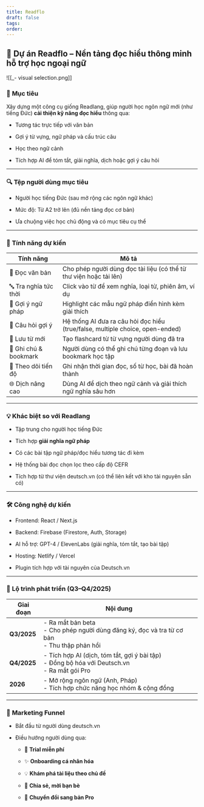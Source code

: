 ```yaml
---
title: Readflo
draft: false
tags: 
order:
---
```

## 🧠 **Dự án Readflo – Nền tảng đọc hiểu thông minh hỗ trợ học ngoại ngữ**
![[_- visual selection.png]]
### 🎯 **Mục tiêu**

Xây dựng một công cụ giống Readlang, giúp người học ngôn ngữ mới (như tiếng Đức) **cải thiện kỹ năng đọc hiểu** thông qua:

- Tương tác trực tiếp với văn bản
    
- Gợi ý từ vựng, ngữ pháp và cấu trúc câu
    
- Học theo ngữ cảnh
    
- Tích hợp AI để tóm tắt, giải nghĩa, dịch hoặc gợi ý câu hỏi
    

---

### 🔍 **Tệp người dùng mục tiêu**

- Người học tiếng Đức (sau mở rộng các ngôn ngữ khác)
    
- Mức độ: Từ A2 trở lên (đủ nền tảng đọc cơ bản)
    
- Ưa chuộng việc học chủ động và có mục tiêu cụ thể
    

---

### 🔧 **Tính năng dự kiến**

|Tính năng|Mô tả|
|---|---|
|📘 Đọc văn bản|Cho phép người dùng đọc tài liệu (có thể từ thư viện hoặc tải lên)|
|🔤 Tra nghĩa tức thời|Click vào từ để xem nghĩa, loại từ, phiên âm, ví dụ|
|🧩 Gợi ý ngữ pháp|Highlight các mẫu ngữ pháp điển hình kèm giải thích|
|💬 Câu hỏi gợi ý|Hệ thống AI đưa ra câu hỏi đọc hiểu (true/false, multiple choice, open-ended)|
|🧠 Lưu từ mới|Tạo flashcard từ từ vựng người dùng đã tra|
|📝 Ghi chú & bookmark|Người dùng có thể ghi chú từng đoạn và lưu bookmark học tập|
|🎯 Theo dõi tiến độ|Ghi nhận thời gian đọc, số từ học, bài đã hoàn thành|
|🌐 Dịch nâng cao|Dùng AI để dịch theo ngữ cảnh và giải thích ngữ nghĩa sâu hơn|

---

### 💡 **Khác biệt so với Readlang**

- Tập trung cho người học tiếng Đức
    
- Tích hợp **giải nghĩa ngữ pháp**
    
- Có các bài tập ngữ pháp/đọc hiểu tương tác đi kèm
    
- Hệ thống bài đọc chọn lọc theo cấp độ CEFR
    
- Tích hợp từ thư viện deutsch.vn (có thể liên kết với kho tài nguyên sẵn có)
    

---

### 🛠️ **Công nghệ dự kiến**

- Frontend: React / Next.js
    
- Backend: Firebase (Firestore, Auth, Storage)
    
- AI hỗ trợ: GPT-4 / ElevenLabs (giải nghĩa, tóm tắt, tạo bài tập)
    
- Hosting: Netlify / Vercel
    
- Plugin tích hợp với tài nguyên của Deutsch.vn
    

---

### 📅 **Lộ trình phát triển (Q3–Q4/2025)**

|Giai đoạn|Nội dung|
|---|---|
|**Q3/2025**|- Ra mắt bản beta  <br>- Cho phép người dùng đăng ký, đọc và tra từ cơ bản  <br>- Thu thập phản hồi|
|**Q4/2025**|- Tích hợp AI (dịch, tóm tắt, gợi ý bài tập)  <br>- Đồng bộ hóa với Deutsch.vn  <br>- Ra mắt gói Pro|
|**2026**|- Mở rộng ngôn ngữ (Anh, Pháp)  <br>- Tích hợp chức năng học nhóm & cộng đồng|

---

### 📣 **Marketing Funnel**

- Bắt đầu từ người dùng deutsch.vn
    
- Điều hướng người dùng qua:
    
    - 🌟 **Trial miễn phí**
        
    - ✨ **Onboarding cá nhân hóa**
        
    - 💡 **Khám phá tài liệu theo chủ đề**
        
    - 🚀 **Chia sẻ, mời bạn bè**
        
    - 💎 **Chuyển đổi sang bản Pro**
